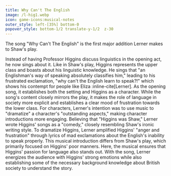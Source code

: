 ```yaml
---
title: Why Can't The English
image: /l-hig1.webp
icon: game-icons:musical-notes
outer_style: left-[35%] bottom-0
popover_style: bottom-1/2 translate-y-1/2  z-30
---
```

The song "Why Can't The English" is the first major addition Lerner makes to Shaw's play. 
<!--more-->
Instead of having Professor Higgins discuss linguistics in the opening act, he now sings about it. Like in Shaw's play, Higgins represents the upper class and boasts about his linguistic knowledge. He sings that "an Englishman's way of speaking absolutely classifies him," leading to his frustrated exclamation, "why can't the English learn to speak?!" which shows his contempt for people like Eliza :inline-cite[Lerner]. As the opening song, it establishes both the setting and Higgins as a character. While the song's content closely mirrors the play, it makes the role of language in society more explicit and establishes a clear mood of frustration towards the lower class.  For characters, Lerner's intention was to use music to "dramatize" a character's "outstanding aspects," making character introductions more engaging. Believing that "Higgins was Shaw," Lerner wrote Higgins' songs as a "comedy," closely resembling Shaw's ironic writing style. To dramatize Higgins, Lerner amplified Higgins' "anger and frustration" through lyrics of mad exclamations about the English's inability to speak properly. This musical introduction differs from Shaw's play, which primarily focused on Higgins' poor manners. Here, the musical ensures that Higgins' passion for language also stands out. With the song, Lerner energizes the audience with Higgins' strong emotions while also establishing some of the necessary background knowledge about British society to understand the story.

